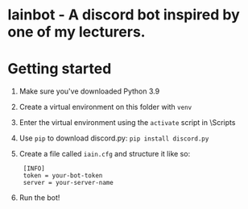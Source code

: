 # Iainbot - A discord bot inspired by one of my lecturers.

# Getting started
1. Make sure you've downloaded Python 3.9
2. Create a virtual environment on this folder with `venv`
3. Enter the virtual environment using the `activate` script in \Scripts
4. Use `pip` to download discord.py: `pip install discord.py`
5. Create a file called `iain.cfg` and structure it like so:

        [INFO]
        token = your-bot-token
        server = your-server-name
    
6. Run the bot!
